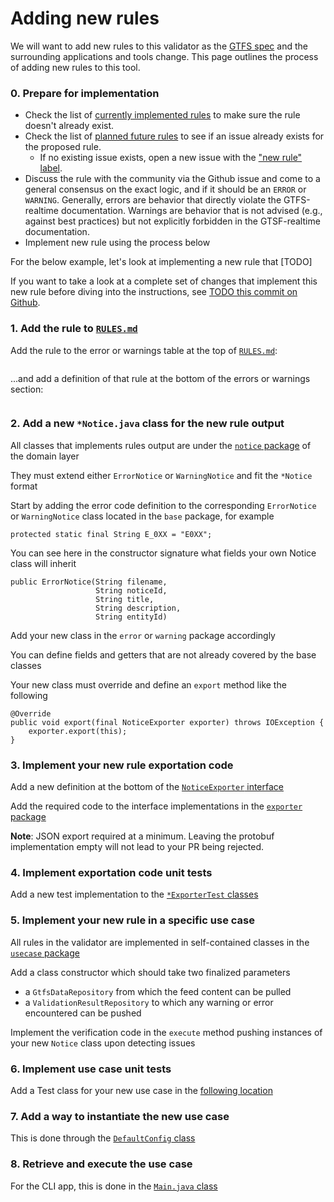# Adding new rules

We will want to add new rules to this validator as the [GTFS spec](https://github.com/google/transit/tree/master/gtfs) and the surrounding applications and tools change.  This page outlines the process of adding new rules to this tool.

### 0. Prepare for implementation 
* Check the list of [currently implemented rules](RULES.md) to make sure the rule doesn't already exist.
* Check the list of [planned future rules](https://github.com/MobilityData/gtfs-validator/issues?q=is%3Aissue+is%3Aopen+label%3A%22new+rule%22) to see if an issue already exists for the proposed rule.
    * If no existing issue exists, open a new issue with the ["new rule" label](https://github.com/MobilityData/gtfs-validator/issues?q=is%3Aissue+is%3Aopen+label%3A%22new+rule%22).
* Discuss the rule with the community via the Github issue and come to a general consensus on the exact logic, and if it should be an `ERROR` or `WARNING`.  Generally, errors are behavior that directly violate the GTFS-realtime documentation.  Warnings are behavior that is not advised (e.g., against best practices) but not explicitly forbidden in the GTSF-realtime documentation.
* Implement new rule using the process below

For the below example, let's look at implementing a new rule that [TODO]

If you want to take a look at a complete set of changes that implement this new rule before diving into the instructions, see [TODO this commit on Github](https://github.com/MobilityData/gtfs-validator).

### 1. Add the rule to [`RULES.md`](RULES.md)

Add the rule to the error or warnings table at the top of [`RULES.md`](RULES.md):

~~~

~~~

...and add a definition of that rule at the bottom of the errors or warnings section:

~~~

~~~

### 2. Add a new `*Notice.java` class for the new rule output

All classes that implements rules output are under the [`notice` package](https://github.com/MobilityData/gtfs-validator/tree/master/domain/src/main/java/org/mobilitydata/gtfsvalidator/domain/entity/notice) of the domain layer

They must extend either `ErrorNotice` or `WarningNotice` and fit the `*Notice` format

Start by adding the error code definition to the corresponding `ErrorNotice` or `WarningNotice` class located in the `base` package, for example

`protected static final String E_0XX = "E0XX";`

You can see here in the constructor signature what fields your own Notice class will inherit

~~~
public ErrorNotice(String filename,
                   String noticeId,
                   String title,
                   String description,
                   String entityId)
~~~

Add your new class in the `error` or `warning` package accordingly

You can define fields and getters that are not already covered by the base classes

Your new class must override and define an `export` method like the following

    @Override
    public void export(final NoticeExporter exporter) throws IOException {
        exporter.export(this);
    }

### 3. Implement your new rule exportation code

Add a new definition at the bottom of the [`NoticeExporter` interface](https://github.com/MobilityData/gtfs-validator/blob/master/domain/src/main/java/org/mobilitydata/gtfsvalidator/domain/entity/notice/NoticeExporter.java)

Add the required code to the interface implementations in the [`exporter` package](https://github.com/MobilityData/gtfs-validator/tree/master/adapter/exporter/src/main/java/org/mobilitydata/gtfsvalidator/exporter)

**Note**: JSON export required at a minimum. Leaving the protobuf implementation empty will not lead to your PR being rejected.

### 4. Implement exportation code unit tests

Add a new test implementation to the [`*ExporterTest` classes](https://github.com/MobilityData/gtfs-validator/tree/master/adapter/exporter/src/test/java/org/mobilitydata/gtfsvalidator/exporter)

### 5. Implement your new rule in a specific use case

All rules in the validator are implemented in self-contained classes in the [`usecase` package](https://github.com/MobilityData/gtfs-validator/tree/master/usecase/src/main/java/org/mobilitydata/gtfsvalidator/usecase)

Add a class constructor which should take two finalized parameters

- a `GtfsDataRepository` from which the feed content can be pulled
- a `ValidationResultRepository` to which any warning or error encountered can be pushed

Implement the verification code in the `execute` method pushing instances of your new `Notice` class upon detecting issues

### 6. Implement use case unit tests

Add a Test class for your new use case in the [following location](https://github.com/MobilityData/gtfs-validator/tree/master/usecase/src/test/java/org/mobilitydata/gtfsvalidator/usecase)

### 7. Add a way to instantiate the new use case

This is done through the [`DefaultConfig` class](https://github.com/MobilityData/gtfs-validator/blob/master/config/src/main/java/org/mobilitydata/gtfsvalidator/config/DefaultConfig.java)

### 8. Retrieve and execute the use case

For the CLI app, this is done in the [`Main.java` class](https://github.com/MobilityData/gtfs-validator/blob/master/application/cli-app/src/main/java/org/mobilitydata/gtfsvalidator/Main.java)
